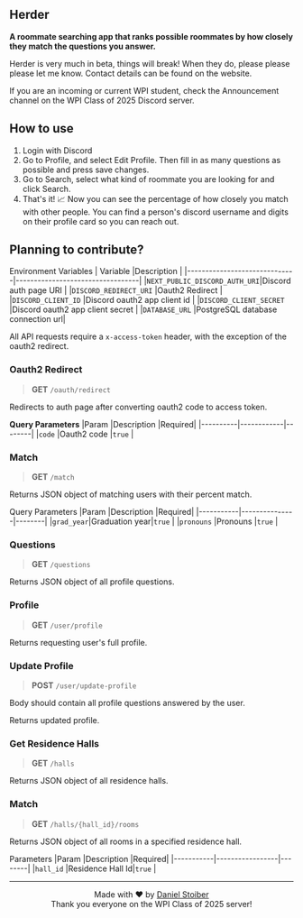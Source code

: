 ## Herder

__A roommate searching app that ranks possible roommates by how closely they match the questions you answer.__

Herder is very much in beta, things will break! When they do, please please please let me know. Contact details can be found on the website.

If you are an incoming or current WPI student, check the Announcement channel on the WPI Class of 2025 Discord server.

## How to use

1. Login with Discord
2. Go to Profile, and select Edit Profile. Then fill in as many questions as possible and press save changes.
3. Go to Search, select what kind of roommate you are looking for and click Search.
4. That's it! 📈 Now you can see the percentage of how closely you match with other people. You can find a person's discord username and digits on their profile card so you can reach out.

## Planning to contribute?

Environment Variables
| Variable                     |Description                       |
|------------------------------|----------------------------------|
|`NEXT_PUBLIC_DISCORD_AUTH_URI`|Discord auth page URI             |
|`DISCORD_REDIRECT_URI`        |Oauth2 Redirect                   |
|`DISCORD_CLIENT_ID`           |Discord oauth2 app client id      |
|`DISCORD_CLIENT_SECRET`       |Discord oauth2 app client secret  |
|`DATABASE_URL`                |PostgreSQL database connection url|

All API requests require a `x-access-token` header, with the exception of the oauth2 redirect.

### Oauth2 Redirect
> __GET__ `/oauth/redirect`

Redirects to auth page after converting oauth2 code to access token.

__Query Parameters__
|Param     |Description |Required|
|----------|------------|--------|
|`code`	   |Oauth2 code |`true`  |

### Match
> __GET__ `/match`

Returns JSON object of matching users with their percent match.

Query Parameters
|Param      |Description    |Required|
|-----------|---------------|--------|
|`grad_year`|Graduation year|`true`  |
|`pronouns` |Pronouns       |`true`  |

### Questions
> __GET__ `/questions`

Returns JSON object of all profile questions.

### Profile
> __GET__ `/user/profile`

Returns requesting user's full profile.

### Update Profile
> __POST__ `/user/update-profile`

Body should contain all profile questions answered by the user.

Returns updated profile.

### Get Residence Halls
> __GET__ `/halls`

Returns JSON object of all residence halls.

### Match
> __GET__ `/halls/{hall_id}/rooms`

Returns JSON object of all rooms in a specified residence hall.

Parameters
|Param      |Description      |Required|
|-----------|-----------------|--------|
|`hall_id`  |Residence Hall Id|`true`  |

---
<p align="center">
  Made with ❤️ by <a href="https://daniel.stoiber.network">Daniel Stoiber</a>
  <br>
  Thank you everyone on the WPI Class of 2025 server!
</p>